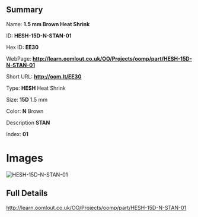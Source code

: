 

## Summary
 
Name: __1.5 mm Brown Heat Shrink__

ID: __HESH-15D-N-STAN-01__

Hex ID: __EE30__

WebPage: __http://learn.oomlout.co.uk/OO/Projects/oomp/part/HESH-15D-N-STAN-01__

Short URL: __http://oom.lt/EE30__


Type: __HESH__ Heat Shrink 

Size: __15D__ 1.5 mm 

Color: __N__ Brown 

Description __STAN__  

Index: __01__


 # Images
![HESH-15D-N-STAN-01](http://oomlout.com/oomp-gen/parts/HESH-15D-N-STAN-01/HESH-15D-N-STAN-01_420.jpg)



 ## Full Details

 http://learn.oomlout.co.uk/OO/Projects/oomp/part/HESH-15D-N-STAN-01














